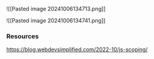 ![[Pasted image 20241006134713.png]]


![[Pasted image 20241006134741.png]]

### Resources
https://blog.webdevsimplified.com/2022-10/js-scoping/